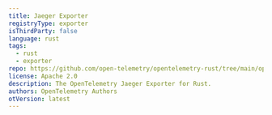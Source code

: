 ```yaml
---
title: Jaeger Exporter
registryType: exporter
isThirdParty: false
language: rust
tags:
  - rust
  - exporter
repo: https://github.com/open-telemetry/opentelemetry-rust/tree/main/opentelemetry-jaeger
license: Apache 2.0
description: The OpenTelemetry Jaeger Exporter for Rust.
authors: OpenTelemetry Authors
otVersion: latest
---
```

